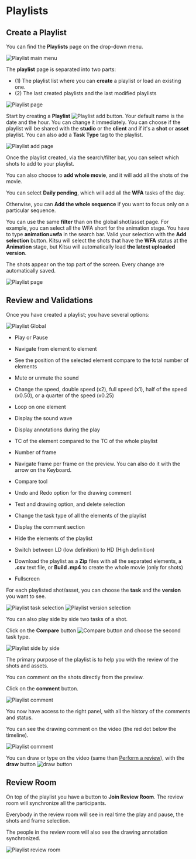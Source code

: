 # Playlists

## Create a Playlist


You can find the **Playlists** page on the drop-down menu.

![Playlist main menu](../img/getting-started/drop_down_menu_playlist.png)

The **playlist** page is separated into two parts:

- (1) The playlist list where you can **create** a playlist or load an existing one.
- (2) The last created playlists and the last modified playlists

![Playlist page](../img/getting-started/playlist_page.png)

Start by creating a **Playlist**
![Playlist add button](../img/getting-started/playlist_add_button.png). Your default name
is the date and the hour. You can change it immediately. You can choose if the playlist
will be shared with the **studio** or the **client** and if it's a **shot** or **asset** playlist.
You can also add a **Task Type** tag to the playlist.

![Playlist add page](../img/getting-started/playlist_add_page.png)

Once the playlist created, via the search/filter bar, you can select which shots to add
to your playlist.

You can also choose to **add whole movie**, and it will add all the shots of the movie.

You can select **Daily pending**, which will add all the **WFA** tasks of the day.

Otherwise, you can **Add the whole sequence** if you want to focus only on a particular sequence.

You can use the same **filter** than on the global shot/asset page. For example, you can select all the
WFA short for the animation stage.
You have to type **animation=wfa** in the search bar. Valid your selection with the **Add selection** button.
Kitsu will select the shots that have the **WFA** status at the **Animation** stage, but Kitsu will automatically load **the latest uploaded version**.

The shots appear on the top part of the screen. Every change are
automatically saved.



![Playlist page](../img/getting-started/playlist_example.png)


## Review and Validations

Once you have created a playlist; you have several options:


![Playlist Global](../img/getting-started/playlist_global.png)

* Play or Pause
* Navigate from element to element
* See the position of the selected element compare to the total number of elements
* Mute or unmute the sound
* Change the speed, double speed (x2), full speed (x1), half of the speed (x0.50), or a quarter of the speed (x0.25)
* Loop on one element
* Display the sound wave
* Display annotations during the play
* TC of the element compared to the TC of the whole playlist
* Number of frame
* Navigate frame per frame on the preview. You can also do it with the arrow on the Keyboard.
* Compare tool


* Undo and Redo option for the drawing comment
* Text and drawing option, and delete selection


* Change the task type of all the elements of the playlist
* Display the comment section
* Hide the elements of the playlist
* Switch between LD (low definition) to HD (High definition)
* Download the playlist as a **Zip** files with all the separated elements, a **.csv** text file, or **Build .mp4** to create the whole movie (only for shots)
* Fullscreen



For each playlisted shot/asset, you can choose the **task** and the
**version** you want to see.

![Playlist task selection](../img/getting-started/playlist_task_selection.png)
![Playlist version selection](../img/getting-started/playlist_version_selection.png)

You can also play side by side two tasks of a shot.

Click on the **Compare** button ![Compare button](../img/getting-started/compare_button.png) and choose the second task type.

![Playlist side by side](../img/getting-started/playlist_side_by_side.png)



The primary purpose of the playlist is to help you with the review of the shots and assets.

You can comment on the shots directly from the preview.

Click on the **comment** button.

![Playlist comment](../img/getting-started/playlist_comment_button.png)

You now have access to the right panel, with all the history of the comments and status.

You can see the drawing comment on the video (the red dot below the timeline).

![Playlist comment](../img/getting-started/playlist_comment.png)

You can draw or type on the video (same than
[Perform a review](../getting-started-production/README.md#perform-a-review)), with the **draw** button ![draw button](../img/getting-started/draw.png)


## Review Room

On top of the playlist you have a button to **Join Review Room**. The review room will synchronize all the participants.

Everybody in the review room will see in real time the play and pause, the shots and frame selection.

The people in the review room will also see the drawing annotation synchronized.

![Playlist review room](../img/getting-started/playlist_review_room.png)

